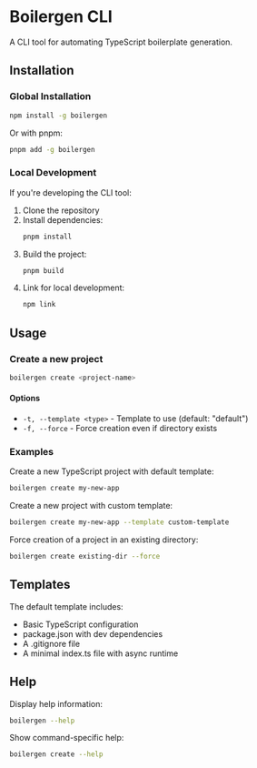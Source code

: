 # Boilergen CLI

A CLI tool for automating TypeScript boilerplate generation.

## Installation

### Global Installation

```bash
npm install -g boilergen
```

Or with pnpm:

```bash
pnpm add -g boilergen
```

### Local Development

If you're developing the CLI tool:

1. Clone the repository
2. Install dependencies:
   ```bash
   pnpm install
   ```
3. Build the project:
   ```bash
   pnpm build
   ```
4. Link for local development:
   ```bash
   npm link
   ```

## Usage

### Create a new project

```bash
boilergen create <project-name>
```

#### Options

- `-t, --template <type>` - Template to use (default: "default")
- `-f, --force` - Force creation even if directory exists

### Examples

Create a new TypeScript project with default template:

```bash
boilergen create my-new-app
```

Create a new project with custom template:

```bash
boilergen create my-new-app --template custom-template
```

Force creation of a project in an existing directory:

```bash
boilergen create existing-dir --force
```

## Templates

The default template includes:
- Basic TypeScript configuration
- package.json with dev dependencies
- A .gitignore file
- A minimal index.ts file with async runtime

## Help

Display help information:

```bash
boilergen --help
```

Show command-specific help:

```bash
boilergen create --help
```